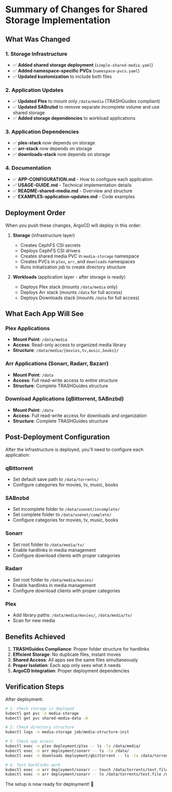 # Summary of Changes for Shared Storage Implementation

## What Was Changed

### 1. Storage Infrastructure
- ✅ **Added shared storage deployment** (`simple-shared-media.yaml`)
- ✅ **Added namespace-specific PVCs** (`namespace-pvcs.yaml`)
- ✅ **Updated kustomization** to include both files

### 2. Application Updates
- ✅ **Updated Plex** to mount only `/data/media` (TRASHGuides compliant)
- ✅ **Updated SABnzbd** to remove separate incomplete volume and use shared storage
- ✅ **Added storage dependencies** to workload applications

### 3. Application Dependencies
- ✅ **plex-stack** now depends on storage
- ✅ **arr-stack** now depends on storage  
- ✅ **downloads-stack** now depends on storage

### 4. Documentation
- ✅ **APP-CONFIGURATION.md** - How to configure each application
- ✅ **USAGE-GUIDE.md** - Technical implementation details
- ✅ **README-shared-media.md** - Overview and structure
- ✅ **EXAMPLES-application-updates.md** - Code examples

## Deployment Order

When you push these changes, ArgoCD will deploy in this order:

1. **Storage** (infrastructure layer)
   - Creates CephFS CSI secrets
   - Deploys CephFS CSI drivers
   - Creates shared media PVC in `media-storage` namespace
   - Creates PVCs in `plex`, `arr`, and `downloads` namespaces
   - Runs initialization job to create directory structure

2. **Workloads** (application layer - after storage is ready)
   - Deploys Plex stack (mounts `/data/media` only)
   - Deploys Arr stack (mounts `/data` for full access)
   - Deploys Downloads stack (mounts `/data` for full access)

## What Each App Will See

### Plex Applications
- **Mount Point**: `/data/media`
- **Access**: Read-only access to organized media library
- **Structure**: `/data/media/{movies,tv,music,books}/`

### Arr Applications (Sonarr, Radarr, Bazarr)
- **Mount Point**: `/data`
- **Access**: Full read-write access to entire structure
- **Structure**: Complete TRASHGuides structure

### Download Applications (qBittorrent, SABnzbd)
- **Mount Point**: `/data`
- **Access**: Full read-write access for downloads and organization
- **Structure**: Complete TRASHGuides structure

## Post-Deployment Configuration

After the infrastructure is deployed, you'll need to configure each application:

### qBittorrent
- Set default save path to `/data/torrents/`
- Configure categories for movies, tv, music, books

### SABnzbd  
- Set incomplete folder to `/data/usenet/incomplete/`
- Set complete folder to `/data/usenet/complete/`
- Configure categories for movies, tv, music, books

### Sonarr
- Set root folder to `/data/media/tv/`
- Enable hardlinks in media management
- Configure download clients with proper categories

### Radarr
- Set root folder to `/data/media/movies/`
- Enable hardlinks in media management
- Configure download clients with proper categories

### Plex
- Add library paths: `/data/media/movies/`, `/data/media/tv/`
- Scan for new media

## Benefits Achieved

1. **TRASHGuides Compliance**: Proper folder structure for hardlinks
2. **Efficient Storage**: No duplicate files, instant moves
3. **Shared Access**: All apps see the same files simultaneously  
4. **Proper Isolation**: Each app only sees what it needs
5. **ArgoCD Integration**: Proper deployment dependencies

## Verification Steps

After deployment:

```bash
# 1. Check storage is deployed
kubectl get pvc -n media-storage
kubectl get pvc shared-media-data -A

# 2. Check directory structure
kubectl logs -n media-storage job/media-structure-init

# 3. Check app access
kubectl exec -n plex deployment/plex -- ls -la /data/media/
kubectl exec -n arr deployment/sonarr -- ls -la /data/
kubectl exec -n downloads deployment/qbittorrent -- ls -la /data/torrents/

# 4. Test hardlinks work
kubectl exec -n arr deployment/sonarr -- touch /data/torrents/test.file
kubectl exec -n arr deployment/sonarr -- ln /data/torrents/test.file /data/media/test.file
```

The setup is now ready for deployment! 🚀
